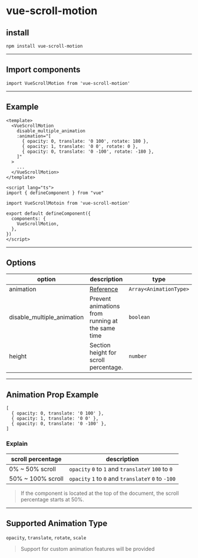 # vue-scroll-motion

## install

```
npm install vue-scroll-motion
```

---

## Import components

```
import VueScrollMotion from 'vue-scroll-motion'
```

---

## Example

```
<template>
  <VueScrollMotion
    disable_multiple_animation
    :animation="[
      { opacity: 0, translate: '0 100', rotate: 180 },
      { opacity: 1, translate: '0 0', rotate: 0 },
      { opacity: 0, translate: '0 -100', rotate: -180 },
    ]"
  >
    ...
  </VueScrollMotion>
</template>

<script lang="ts">
import { defineComponent } from "vue"

import VueScrollMotoin from 'vue-scroll-motion'

export default defineComponent({
  components: {
    VueScrollMotion,
  },
})
</script>
```

---

## Options

| option                     | description                                      | type                   | default |
| -------------------------- | ------------------------------------------------ | ---------------------- | ------- |
| animation                  | [Reference](#animation-prop-example)             | `Array<AnimationType>` |
| disable_multiple_animation | Prevent animations from running at the same time | `boolean`              | false   |
| height                     | Section height for scroll percentage.            | `number`               | 100(vh) |

---

## Animation Prop Example

```
[
  { opacity: 0, translate: '0 100' },
  { opacity: 1, translate: '0 0' },
  { opacity: 0, translate: '0 -100' },
]
```

### Explain

| scroll percentage | description                                         |
| ----------------- | --------------------------------------------------- |
| 0% ~ 50% scroll   | `opacity` `0` to `1` and `translateY` `100` to `0`  |
| 50% ~ 100% scroll | `opacity` `1` to `0` and `translateY` `0` to `-100` |

> If the component is located at the top of the document, the scroll percentage starts at 50%.

---

## Supported Animation Type

`opacity`, `translate`, `rotate`, `scale`

> Support for custom animation features will be provided
